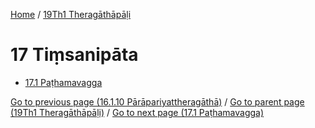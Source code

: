 
[Home](/) / [19Th1 Theragāthāpāḷi](/tipitaka/19Th1.md)

# 17 Tiṃsanipāta

* [17.1 Paṭhamavagga](/tipitaka/19Th1/17/17.1.md)

[Go to previous page (16.1.10 Pārāpariyattheragāthā)](/tipitaka/19Th1/16/16.1/16.1.10.md) / [Go to parent page (19Th1 Theragāthāpāḷi)](/tipitaka/19Th1/0.md) / [Go to next page (17.1 Paṭhamavagga)](/tipitaka/19Th1/17/17.1.md)


